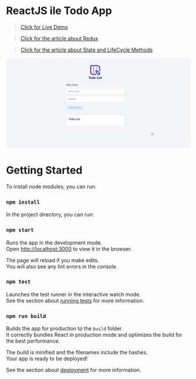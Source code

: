 # ReactJS ile Todo App

> [Click for Live Demo](https://duyguevrim.github.io/react-todo-app/)
 
> [Click for the article about Redux](https://duyguevrim.medium.com/redux-nedir-reactta-redux-nas%C4%B1l-kullan%C4%B1l%C4%B1r-2fbcec4255db)

> [Click for the article about State and LifeCycle Methods](https://duyguevrim.medium.com/react-state-kavram%C4%B1-ve-lifecycle-methodlar-424ef496fbc2)

![Demo](https://github.com/duyguevrim/react-todo-app/blob/master/src/assets/todoapp-info.gif)


# Getting Started

To install node modules, you can run:

### `npm install`

In the project directory, you can run:

### `npm start`

Runs the app in the development mode.\
Open [http://localhost:3000](http://localhost:3000) to view it in the browser.

The page will reload if you make edits.\
You will also see any lint errors in the console.

### `npm test`

Launches the test runner in the interactive watch mode.\
See the section about [running tests](https://facebook.github.io/create-react-app/docs/running-tests) for more information.

### `npm run build`

Builds the app for production to the `build` folder.\
It correctly bundles React in production mode and optimizes the build for the best performance.

The build is minified and the filenames include the hashes.\
Your app is ready to be deployed!

See the section about [deployment](https://facebook.github.io/create-react-app/docs/deployment) for more information.

